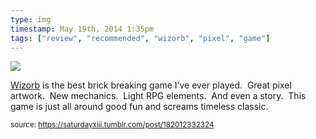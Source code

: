 ```yaml
---
type: img
timestamp: May 19th, 2014 1:35pm
tags: ["review", "recommended", "wizorb", "pixel", "game"]
---
```

<img src="https://saturdayxiii.github.io/media/182012332324.jpg"/>

<a href="https://store.steampowered.com/app/207420/Wizorb/" target="_blank">Wizorb</a> is the best brick breaking game I’ve ever played.  Great pixel artwork.  New mechanics.  Light RPG elements.  And even a story.  This game is just all around good fun and screams timeless classic.
 
      
      
  
<small>source: https://saturdayxiii.tumblr.com/post/182012332324</small>